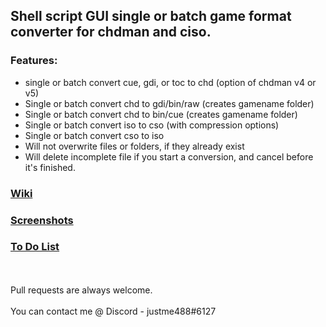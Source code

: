 ## Shell script GUI single or batch game format converter for chdman and ciso.
### Features:
* single or batch convert cue, gdi, or toc to chd (option of chdman v4 or v5)
* Single or batch convert chd to gdi/bin/raw (creates gamename folder)
* Single or batch convert chd to bin/cue (creates gamename folder)
* Single or batch convert iso to cso (with compression options)
* Single or batch convert cso to iso
* Will not overwrite files or folders, if they already exist
* Will delete incomplete file if you start a conversion, and cancel before it's finished.

### [Wiki](https://github.com/Justme488/game-converter/wiki)

### [Screenshots](https://github.com/Justme488/game-converter/wiki/Screenshots)

### [To Do List](https://github.com/Justme488/game-converter/wiki/To-Do-list)
</br>
</br>
Pull requests are always welcome. </br></br>
You can contact me @ Discord - justme488#6127
